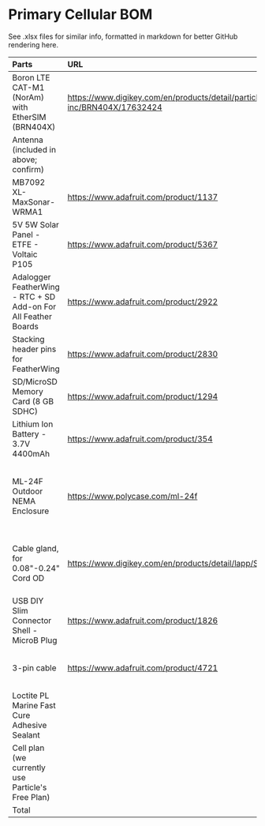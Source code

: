 # Primary Cellular BOM
See .xlsx files for similar info, formatted in markdown for better GitHub rendering here.

Parts | URL | Cost | Function
| :---------------- | :------ | :---- | :---- |
Boron LTE CAT-M1 (NorAm) with EtherSIM (BRN404X) | https://www.digikey.com/en/products/detail/particle-industries-inc/BRN404X/17632424 | $65.31 | Microcontroller, cell modem, power management
Antenna (included in above; confirm) |  |  | Cellular communications
MB7092 XL-MaxSonar-WRMA1 | https://www.adafruit.com/product/1137 | $99.95 | Distance sensor
5V 5W Solar Panel - ETFE - Voltaic P105 | https://www.adafruit.com/product/5367 | $34.95 | Solar charging
Adalogger FeatherWing - RTC + SD Add-on For All Feather Boards | https://www.adafruit.com/product/2922 | $8.95 | Data storage board
Stacking header pins for FeatherWing | https://www.adafruit.com/product/2830 | $1.25 | Stack Boron on FeatherWing
SD/MicroSD Memory Card (8 GB SDHC) | https://www.adafruit.com/product/1294 | $9.95 | Data storage
Lithium Ion Battery - 3.7V 4400mAh | https://www.adafruit.com/product/354 | $19.95 | Rechargeable battery; confirm fit inside chosen enclosure
ML-24F Outdoor NEMA Enclosure | https://www.polycase.com/ml-24f | $14.24 | Enclosure for electronics; old design: new design uses PVC pipe and 3D-printed parts
Cable gland, for 0.08"-0.24" Cord OD | https://www.digikey.com/en/products/detail/lapp/S2209/11200603 | $4.14 | Waterproof cable entry; only for old design with NEMA enclosure
USB DIY Slim Connector Shell - MicroB Plug | https://www.adafruit.com/product/1826 | $0.95 | Splice to solar panel power for Boron USB connection
3-pin cable | https://www.adafruit.com/product/4721 | $0.95 | Power, ground, and analog signal to/from sonar
Loctite PL Marine Fast Cure Adhesive Sealant |  | $11.16 | Seal gland (necessary?)
Cell plan (we currently use Particle's Free Plan) |  | $0.00 | Cloud data management
Total |  | $271.75 | 